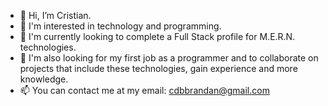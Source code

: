 - 👋 Hi, I’m Cristian.
- 👀 I'm interested in technology and programming.
- 🌱 I'm currently looking to complete a Full Stack profile for M.E.R.N. technologies.
- 💞️ I'm also looking for my first job as a programmer and to collaborate on projects that include these technologies, gain experience and more knowledge.
- 📫 You can contact me at my email: cdbbrandan@gmail.com

<!---
cristb89/cristb89 is a ✨ special ✨ repository because its `README.md` (this file) appears on your GitHub profile.
You can click the Preview link to take a look at your changes.
--->
